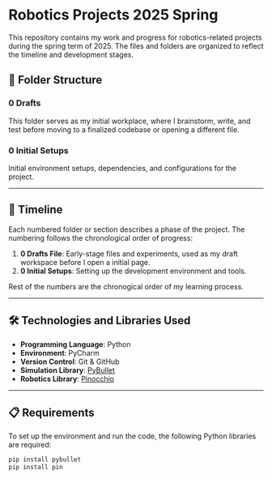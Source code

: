# Robotics Projects 2025 Spring

This repository contains my work and progress for robotics-related projects during the spring term of 2025. The files and folders are organized to reflect the timeline and development stages.

## 📂 Folder Structure

### 0 Drafts
This folder serves as my initial workplace, where I brainstorm, write, and test before moving to a finalized codebase or opening a different file.

### 0 Initial Setups
Initial environment setups, dependencies, and configurations for the project.

---

## 📜 Timeline

Each numbered folder or section describes a phase of the project. The numbering follows the chronological order of progress:
1. **0 Drafts File**: Early-stage files and experiments, used as my draft workspace before I open a initial page.
2. **0 Initial Setups**: Setting up the development environment and tools.


Rest of the numbers are the chronogical order of my learning process.

---

## 🛠️ Technologies and Libraries Used

- **Programming Language**: Python
- **Environment**: PyCharm
- **Version Control**: Git & GitHub
- **Simulation Library**: [PyBullet](https://pybullet.org/wordpress/)
- **Robotics Library**: [Pinocchio](https://stack-of-tasks.github.io/pinocchio/)

---

## 📋 Requirements

To set up the environment and run the code, the following Python libraries are required:

```bash
pip install pybullet
pip install pin
